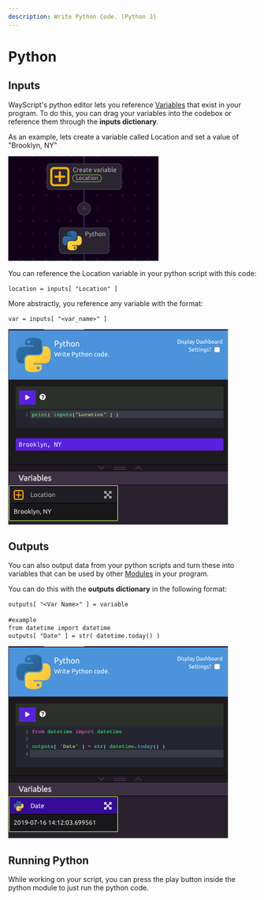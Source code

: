 ```yaml
---
description: Write Python Code. (Python 3)
---
```


# Python

## Inputs

WayScript's python editor lets you reference [Variables](../../../introduction/variables.md) that exist in your program. To do this, you can drag your variables into the codebox or reference them through the **inputs dictionary**.

As an example, lets create a variable called Location and set a value of "Brooklyn, NY"

![](../../../.gitbook/assets/screenshot-2019-07-16-14.03.23.png)

You can reference the Location variable in your python script with this code:

```text
location = inputs[ "Location" ]
```

More abstractly, you reference any variable with the format:

```text
var = inputs[ "<var_name>" ] 
```

![](../../../.gitbook/assets/screenshot-2019-07-16-14.14.03.png)

## Outputs

You can also output data from your python scripts and turn these into variables that can be used by other [Modules](../../../introduction/modules.md) in your program. 

You can do this with the **outputs dictionary** in the following format:

```text
outputs[ "<Var Name>" ] = variable

#example
from datetime import datetime
outputs[ "Date" ] = str( datetime.today() )
```

![](../../../.gitbook/assets/screenshot-2019-07-16-14.12.32.png)

## Running Python

While working on your script, you can press the play button inside the python module to just run the python code. 

